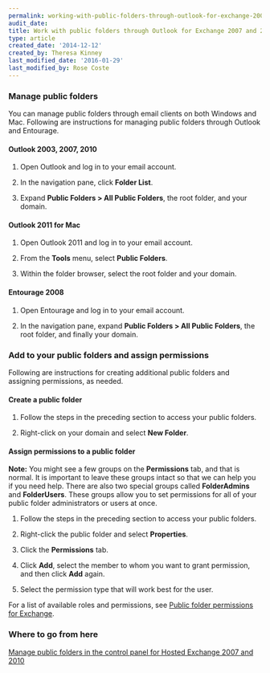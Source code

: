 ```yaml
---
permalink: working-with-public-folders-through-outlook-for-exchange-2007-and-2010/
audit_date:
title: Work with public folders through Outlook for Exchange 2007 and 2010
type: article
created_date: '2014-12-12'
created_by: Theresa Kinney
last_modified_date: '2016-01-29'
last_modified_by: Rose Coste
---
```


### Manage public folders

You can manage public folders through email clients on both Windows and
Mac. Following are instructions for managing public folders through
Outlook and Entourage.

#### Outlook 2003, 2007, 2010

1. Open Outlook and log in to your email account.

2. In the navigation pane, click **Folder List**.

3. Expand **Public Folders > All Public Folders**, the root
   folder, and your domain.

#### Outlook 2011 for Mac

1. Open Outlook 2011 and log in to your email account.

2. From the **Tools** menu, select **Public Folders**.

3. Within the folder browser, select the root folder and your domain.

#### Entourage 2008

1. Open Entourage and log in to your email account.

2. In the navigation pane, expand **Public Folders > All Public
   Folders**, the root folder, and finally your domain.

### Add to your public folders and assign permissions

Following are instructions for creating additional public folders and
assigning permissions, as needed.

#### Create a public folder

1.  Follow the steps in the preceding section to access your
    public folders.

2.  Right-click on your domain and select **New Folder**.

#### Assign permissions to a public folder

**Note:** You might see a few groups on the **Permissions** tab, and
that is normal. It is important to leave these groups intact so that we
can help you if you need help. There are also two special groups
called **FolderAdmins** and **FolderUsers**. These groups allow you to
set permissions for all of your public folder administrators or users at
once.

1. Follow the steps in the preceding section to access your public
   folders.

2. Right-click the public folder and select **Properties**.

3. Click the **Permissions** tab.

4. Click **Add**, select the member to whom you want to grant
   permission, and then click **Add** again.

5. Select the permission type that will work best for the user.

  For a list of available roles and permissions, see [Public folder permissions for Exchange](/how-to/public-folder-permissions-for-exchange).

### Where to go from here

[Manage public folders in the control panel for Hosted Exchange 2007 and 2010](/how-to/manage-public-folders-in-the-control-panel-for-hosted-exchange-2007-and-2010)
